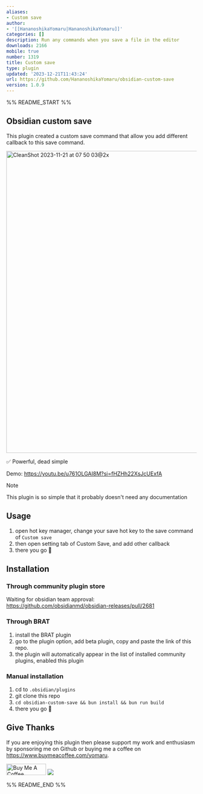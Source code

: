 ```yaml
---
aliases:
- Custom save
author:
- '[[HananoshikaYomaru|HananoshikaYomaru]]'
categories: []
description: Run any commands when you save a file in the editor
downloads: 2166
mobile: true
number: 1319
title: Custom save
type: plugin
updated: '2023-12-21T11:43:24'
url: https://github.com/HananoshikaYomaru/obsidian-custom-save
version: 1.0.9
---
```


%% README_START %%

## Obsidian custom save

This plugin created a custom save command that allow you add different callback to this save command.

<img width="798" alt="CleanShot 2023-11-21 at 07 50 03@2x" src="https://github.com/HananoshikaYomaru/obsidian-custom-save/assets/43137033/9fdd0630-db8f-4052-b688-71d53004bd00">

✅ Powerful, dead simple

Demo: https://youtu.be/u761OLGAI8M?si=fHZHh22XsJcUExfA

> [!NOTE]
> This plugin is so simple that it probably doesn't need any documentation

## Usage

1. open hot key manager, change your save hot key to the save command of `Custom save`
2. then open setting tab of Custom Save, and add other callback
3. there you go 🎉

## Installation

### Through community plugin store

Waiting for obsidian team approval: https://github.com/obsidianmd/obsidian-releases/pull/2681

### Through BRAT

1. install the BRAT plugin
2. go to the plugin option, add beta plugin, copy and paste the link of this repo.
3. the plugin will automatically appear in the list of installed community plugins, enabled this plugin

### Manual installation

1. cd to `.obsidian/plugins`
2. git clone this repo
3. `cd obsidian-custom-save && bun install && bun run build`
4. there you go 🎉

## Give Thanks

If you are enjoying this plugin then please support my work and enthusiasm by sponsoring me on Github or buying me a coffee on <https://www.buymeacoffee.com/yomaru>.

<a href="https://www.buymeacoffee.com/yomaru" target="_blank"><img src="https://cdn.buymeacoffee.com/buttons/v2/default-yellow.png" alt="Buy Me A Coffee" style="height: 30px !important;width: 105px !important;" ></a> [![](https://img.shields.io/static/v1?label=Sponsor&message=%E2%9D%A4&logo=GitHub&color=%23fe8e86)](https://github.com/sponsors/hananoshikayomaru)


%% README_END %%